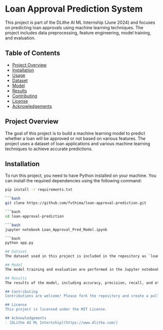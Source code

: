 # Loan Approval Prediction System

This project is part of the DLithe AI ML Internship (June 2024) and focuses on predicting loan approvals using machine learning techniques. The project includes data preprocessing, feature engineering, model training, and evaluation.

## Table of Contents
- [Project Overview](#project-overview)
- [Installation](#installation)
- [Usage](#usage)
- [Dataset](#dataset)
- [Model](#model)
- [Results](#results)
- [Contributing](#contributing)
- [License](#license)
- [Acknowledgements](#acknowledgements)

## Project Overview
The goal of this project is to build a machine learning model to predict whether a loan will be approved or not based on various features. The project uses a dataset of loan applications and various machine learning techniques to achieve accurate predictions.

## Installation
To run this project, you need to have Python installed on your machine. You can install the required dependencies using the following command:

```bash
pip install -r requirements.txt

```bash
git clone https://github.com/fvthima/loan-approval-prediction.git

```bash
cd loan-approval-prediction

```bash
jupyter notebook Loan_Approval_Pred_Model.ipynb

```bash
python app.py

## Dataset
The dataset used in this project is included in the repository as `loan_approval_dataset.csv`. It contains various features such as applicant income, loan amount, loan term, credit history, and more.

## Model
The model training and evaluation are performed in the Jupyter notebook `Loan_Approval_Pred_Model.ipynb`. The notebook includes data preprocessing, feature engineering, model training, and evaluation steps.

## Results
The results of the model, including accuracy, precision, recall, and other metrics, are documented in the Jupyter notebook. Visualizations of the data and the model's performance are also included.

## Contributing
Contributions are welcome! Please fork the repository and create a pull request with your changes.

## License
This project is licensed under the MIT License.

## Acknowledgements
- [DLithe AI ML Internship](https://www.dlithe.com/)
